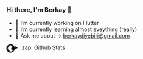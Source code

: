 ### Hi there, I'm Berkay 👋

- 🔭 I’m currently working on Flutter
- 🌱 I’m currently learning almost eveything (really)
- 💬 Ask me about -> berkaydiyebiri@gmail.com

[<img align="left" alt="berkayismus.site" width="22px" src="https://raw.githubusercontent.com/iconic/open-iconic/master/svg/globe.svg" />][website]

<details>
  <summary>:zap: Github Stats</summary>

  <img align="left" alt="berkayismus's Github Stats" src="https://github-readme-stats.codestackr.vercel.app/api?username=berkayismus&show_icons=true&hide_border=true" />

</details>


[website]: https://berkayismus.site
[twitter]: https://twitter.com/berkayismus
[youtube]: https://youtube.com/codeSTACKr

<!--
**berkayismus/berkayismus** is a ✨ _special_ ✨ repository because its `README.md` (this file) appears on your GitHub profile.

<!--
**[<img align="left" alt="berkayismus | Twitter" width="22px" src="https://cdn.jsdelivr.net/npm/simple-icons@v3/icons/twitter.svg" />][twitter]





